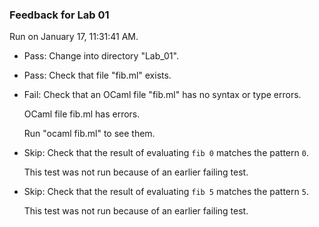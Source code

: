 ### Feedback for Lab 01

Run on January 17, 11:31:41 AM.

+ Pass: Change into directory "Lab_01".

+ Pass: Check that file "fib.ml" exists.

+ Fail: Check that an OCaml file "fib.ml" has no syntax or type errors.

    OCaml file fib.ml has errors.

    Run "ocaml fib.ml" to see them.



+ Skip: Check that the result of evaluating `fib 0` matches the pattern `0`.

   

  This test was not run because of an earlier failing test.

+ Skip: Check that the result of evaluating `fib 5` matches the pattern `5`.

   

  This test was not run because of an earlier failing test.

